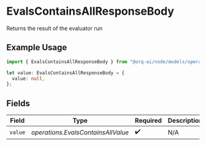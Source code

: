 # EvalsContainsAllResponseBody

Returns the result of the evaluator run

## Example Usage

```typescript
import { EvalsContainsAllResponseBody } from "@orq-ai/node/models/operations";

let value: EvalsContainsAllResponseBody = {
  value: null,
};
```

## Fields

| Field                              | Type                               | Required                           | Description                        |
| ---------------------------------- | ---------------------------------- | ---------------------------------- | ---------------------------------- |
| `value`                            | *operations.EvalsContainsAllValue* | :heavy_check_mark:                 | N/A                                |